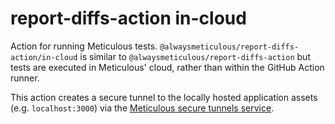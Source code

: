 # report-diffs-action in-cloud

Action for running Meticulous tests. `@alwaysmeticulous/report-diffs-action/in-cloud` is similar
to `@alwaysmeticulous/report-diffs-action` but tests are executed in Meticulous' cloud, rather than
within the GitHub Action runner.

This action creates a secure tunnel to the locally hosted application assets (e.g. `localhost:3000`) via the
[Meticulous secure tunnels service](https://github.com/alwaysmeticulous/meticulous-sdk/tree/79e655fd5fcec9617b2a4b31640ede21ab112981/packages/tunnel-client).
